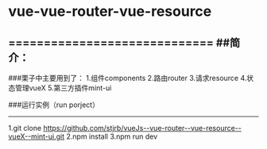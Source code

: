 # vue-vue-router-vue-resource
=============================
##简介：
-----------------------------
###栗子中主要用到了：
1.组件components
2.路由router
3.请求resource
4.状态管理vueX
5.第三方插件mint-ui

###运行实例（run porject）
****

1.git clone https://github.com/stjrb/vueJs--vue-router--vue-resource--vueX--mint-ui.git
2.npm install
3.npm run dev


